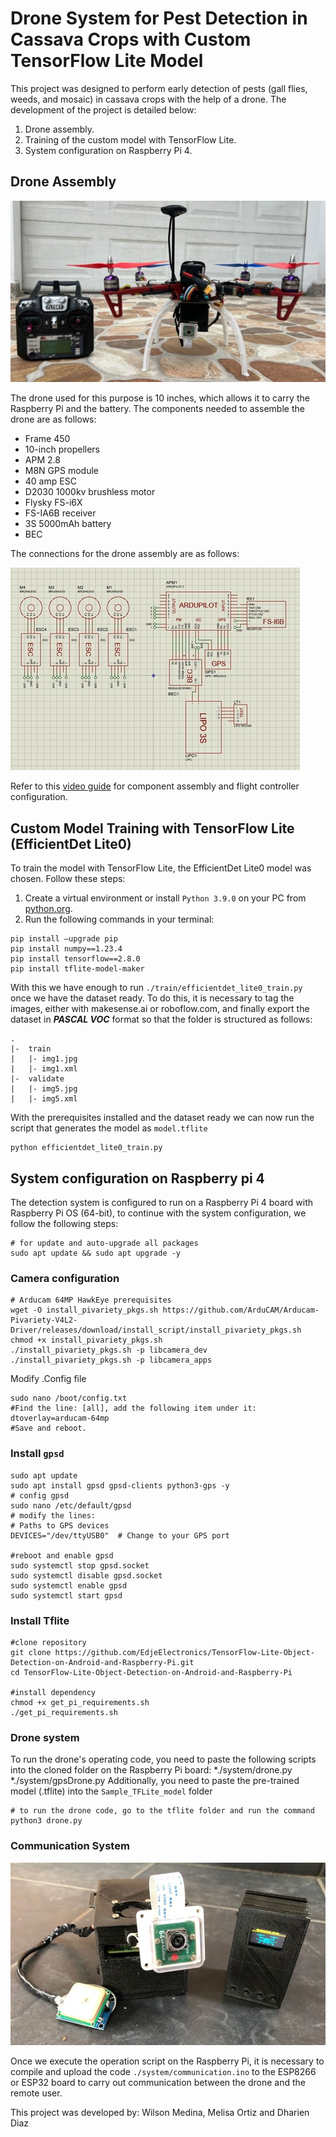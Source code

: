 # **Drone System for Pest Detection in Cassava Crops with Custom TensorFlow Lite Model**

This project was designed to perform early detection of pests (gall flies, weeds, and mosaic) in cassava crops with the help of a drone. The development of the project is detailed below:

1. Drone assembly.
2. Training of the custom model with TensorFlow Lite.
3. System configuration on Raspberry Pi 4.

## Drone Assembly

![drone](/assets/dron.jpg)

The drone used for this purpose is 10 inches, which allows it to carry the Raspberry Pi and the battery. The components needed to assemble the drone are as follows:

- Frame 450
- 10-inch propellers
- APM 2.8
- M8N GPS module
- 40 amp ESC
- D2030 1000kv brushless motor
- Flysky FS-i6X
- FS-IA6B receiver
- 3S 5000mAh battery
- BEC

The connections for the drone assembly are as follows:

![drone connections](/assets/conexionDron.jpg)

Refer to this [video guide](https://www.youtube.com/watch?v=eSC5QJk-ODk&t=751s) for component assembly and flight controller configuration.

## **Custom Model Training with TensorFlow Lite (EfficientDet Lite0)**

To train the model with TensorFlow Lite, the EfficientDet Lite0 model was chosen. Follow these steps:

1. Create a virtual environment or install `Python 3.9.0` on your PC from [python.org](https://www.python.org/downloads/release/python-390/).
2. Run the following commands in your terminal:

```
pip install –upgrade pip
pip install numpy==1.23.4
pip install tensorflow==2.8.0
pip install tflite-model-maker
```

With this we have enough to run `./train/efficientdet_lite0_train.py` once we have the dataset ready.
To do this, it is necessary to tag the images, either with makesense.ai or roboflow.com, and finally export the dataset in ***PASCAL VOC*** format so that the folder is structured as follows:

```
.
|-	train
|	|- img1.jpg
|	|- img1.xml
|-	validate
|	|- img5.jpg
|	|- img5.xml
```

With the prerequisites installed and the dataset ready we can now run the script that generates the model as `model.tflite`

```
python efficientdet_lite0_train.py
```

## **System configuration on Raspberry pi 4**

The detection system is configured to run on a Raspberry Pi 4 board with Raspberry Pi OS (64-bit), to continue with the system configuration, we follow the following steps:

```
# for update and auto-upgrade all packages
sudo apt update && sudo apt upgrade -y
```

### Camera configuration

```
# Arducam 64MP HawkEye prerequisites
wget -O install_pivariety_pkgs.sh https://github.com/ArduCAM/Arducam-Pivariety-V4L2-Driver/releases/download/install_script/install_pivariety_pkgs.sh
chmod +x install_pivariety_pkgs.sh
./install_pivariety_pkgs.sh -p libcamera_dev
./install_pivariety_pkgs.sh -p libcamera_apps
```

Modify .Config file

```
sudo nano /boot/config.txt 
#Find the line: [all], add the following item under it:
dtoverlay=arducam-64mp
#Save and reboot.
```

### Install `gpsd`

```
sudo apt update
sudo apt install gpsd gpsd-clients python3-gps -y
# config gpsd
sudo nano /etc/default/gpsd
# modify the lines:
# Paths to GPS devices
DEVICES="/dev/ttyUSB0"  # Change to your GPS port

#reboot and enable gpsd
sudo systemctl stop gpsd.socket
sudo systemctl disable gpsd.socket
sudo systemctl enable gpsd
sudo systemctl start gpsd
```

### Install Tflite

```
#clone repository
git clone https://github.com/EdjeElectronics/TensorFlow-Lite-Object-Detection-on-Android-and-Raspberry-Pi.git
cd TensorFlow-Lite-Object-Detection-on-Android-and-Raspberry-Pi

#install dependency
chmod +x get_pi_requirements.sh
./get_pi_requirements.sh
```

### Drone system

To run the drone's operating code, you need to paste the following scripts into the cloned folder on the Raspberry Pi board:
*./system/drone.py
*./system/gpsDrone.py
Additionally, you need to paste the pre-trained model (.tflite) into the `Sample_TFLite_model` folder

```
# to run the drone code, go to the tflite folder and run the command
python3 drone.py
```

### Communication System

![drone communication system](/assets/sistemaDron.jpg)

Once we execute the operation script on the Raspberry Pi, it is necessary to compile and upload the code `./system/communication.ino` to the ESP8266 or ESP32 board to carry out communication between the drone and the remote user.


This project was developed by: Wilson Medina, Melisa Ortiz and Dharien Diaz